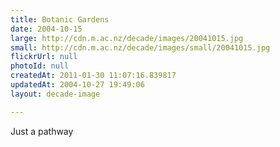 ```yaml
---
title: Botanic Gardens
date: 2004-10-15
large: http://cdn.m.ac.nz/decade/images/20041015.jpg
small: http://cdn.m.ac.nz/decade/images/small/20041015.jpg
flickrUrl: null
photoId: null
createdAt: 2011-01-30 11:07:16.839817
updatedAt: 2004-10-27 19:49:06
layout: decade-image

---
```

Just a pathway
